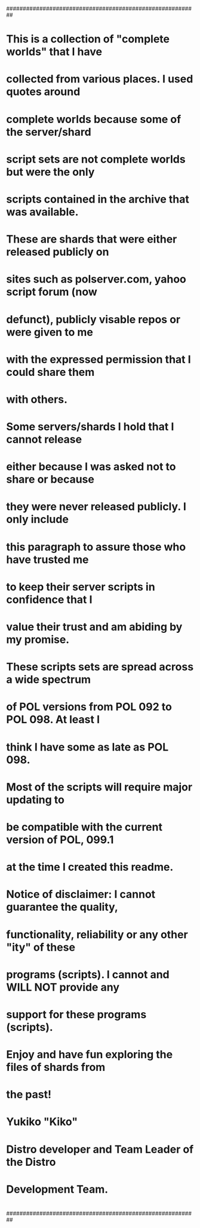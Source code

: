##########################################################
#                                                        #
# This is a collection of "complete worlds" that I have  #
# collected from various places. I used quotes around    #
# complete worlds because some of the server/shard       #
# script sets are not complete worlds but were the only  #
# scripts contained in the archive that was available.   #
#                                                        #
# These are shards that were either released publicly on #
# sites such as polserver.com, yahoo script forum (now   #
# defunct), publicly visable repos or were given to me   #
# with the expressed permission that I could share them  #
# with others.                                           #
#                                                        #
# Some servers/shards I hold that I cannot release       #
# either because I was asked not to share or because     #
# they were never released publicly. I only include      #
# this paragraph to assure those who have trusted me     #
# to keep their server scripts in confidence that I      #
# value their trust and am abiding by my promise.        #
#                                                        #
# These scripts sets are spread across a wide spectrum   #
# of POL versions from POL 092 to POL 098. At least I    #
# think I have some as late as POL 098.                  #
# Most of the scripts will require major updating to     #
# be compatible with the current version of POL, 099.1   #
# at the time I created this readme.                     #
#                                                        #
# Notice of disclaimer: I cannot guarantee the quality,  #
# functionality, reliability or any other "ity" of these #
# programs (scripts). I cannot and WILL NOT provide any  #
# support for these programs (scripts).                  #
#                                                        #
# Enjoy and have fun exploring the files of shards from  #
# the past!                                              #
#                                                        #
# Yukiko "Kiko"                                          #
# Distro developer and Team Leader of the Distro         #
# Development Team.                                      #
#                                                        #
##########################################################
